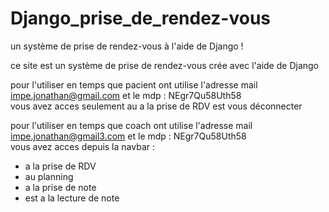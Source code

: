 # Django_prise_de_rendez-vous
un système de prise de rendez-vous à l'aide de Django !


ce site est un système de prise de rendez-vous crée avec l'aide de Django

pour l'utiliser en temps que pacient ont utilise l'adresse mail 
impe.jonathan@gmail.com  et le mdp : NEgr7Qu58Uth58  
vous avez acces seulement au a la prise de RDV est vous déconnecter

pour l'utiliser en temps que coach ont utilise l'adresse mail 
impe.jonathan@gmail3.com  et le mdp : NEgr7Qu58Uth58  
vous avez acces depuis la navbar :
- a la prise de RDV 
- au planning 
- a la prise de note 
- est a la lecture de note 